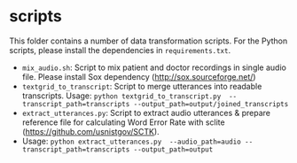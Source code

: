 # scripts
This folder contains a number of data transformation scripts.
For the Python scripts, please install the dependencies in `requirements.txt`.
- `mix_audio.sh`: Script to mix patient and doctor recordings in single 
audio file. Please install Sox dependency (http://sox.sourceforge.net/)
- `textgrid_to_transcript`: Script to merge utterances into readable 
transcripts. Usage: ```python textgrid_to_transcript.py 
--transcript_path=transcripts --output_path=output/joined_transcripts```
- `extract_utterances.py`: Script to extract audio utterances & prepare 
reference file for calculating Word Error Rate with sclite 
(https://github.com/usnistgov/SCTK).
- Usage: ```python extract_utterances.py 
--audio_path=audio --transcript_path=transcripts --output_path=output```
